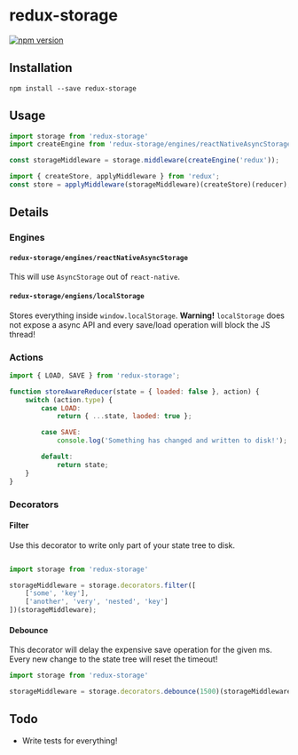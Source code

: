 redux-storage
=============

[![npm version](https://img.shields.io/npm/v/redux-storage.svg?style=flat-square)](https://www.npmjs.com/package/redux-storage)

## Installation

    npm install --save redux-storage

## Usage

```js
import storage from 'redux-storage'
import createEngine from 'redux-storage/engines/reactNativeAsyncStorage';

const storageMiddleware = storage.middleware(createEngine('redux'));

import { createStore, applyMiddleware } from 'redux';
const store = applyMiddleware(storageMiddleware)(createStore)(reducer);
```

## Details

### Engines

#### `redux-storage/engines/reactNativeAsyncStorage`

This will use `AsyncStorage` out of `react-native`.

#### `redux-storage/engiens/localStorage`

Stores everything inside `window.localStorage`. **Warning!** `localStorage` does
not expose a async API and every save/load operation will block the JS thread!

### Actions

```js
import { LOAD, SAVE } from 'redux-storage';

function storeAwareReducer(state = { loaded: false }, action) {
    switch (action.type) {
        case LOAD:
            return { ...state, laoded: true };

        case SAVE:
            console.log('Something has changed and written to disk!');

        default:
            return state;
    }
}
```

### Decorators

#### Filter

Use this decorator to write only part of your state tree to disk.

```js

import storage from 'redux-storage'

storageMiddleware = storage.decorators.filter([
    ['some', 'key'],
    ['another', 'very', 'nested', 'key']
])(storageMiddleware);
```

#### Debounce

This decorator will delay the expensive save operation for the given ms. Every
new change to the state tree will reset the timeout!

```js
import storage from 'redux-storage'

storageMiddleware = storage.decorators.debounce(1500)(storageMiddleware);
```

## Todo

- Write tests for everything!
